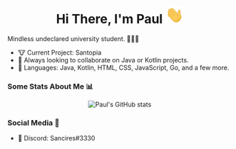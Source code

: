 <h1 align="Center">  Hi There, I'm Paul <img src="https://raw.githubusercontent.com/ABSphreak/ABSphreak/master/gifs/Hi.gif" width="40px" /> </h1>

Mindless undeclared university student. 👨🏼‍💻

- 🐮 Current Project: Santopia 
- 🌱 Always looking to collaborate on Java or Kotlin projects.
- 🔭 Languages: Java, Kotlin, HTML, CSS, JavaScript, Go, and a few more.


### Some Stats About Me 📊
<p align="center" >
  <img alt="Paul's GitHub stats" src="https://github-readme-stats.vercel.app/api?username=paulstrano&count_private=true&show_icons=true&theme=tokyonight"  > </p>
</p>

### Social Media 💬

- 👥 Discord: Sancires#3330
